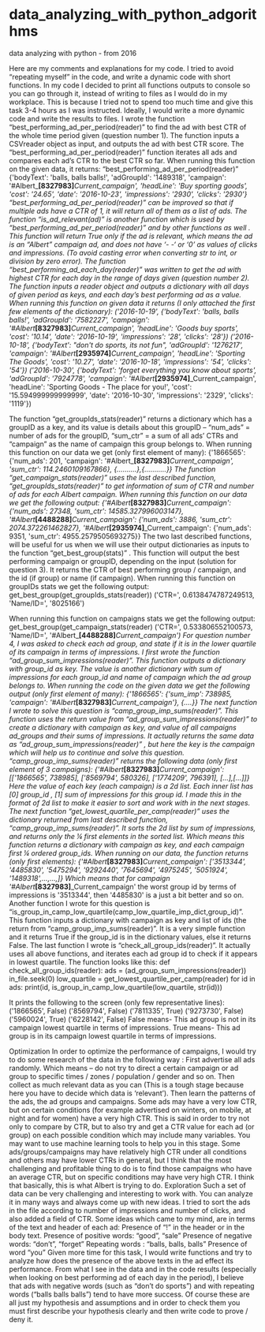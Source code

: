 # data_analyzing_with_python_adgorithms
data analyzing with python - from 2016


Here are my comments and explanations for my code. I tried to avoid “repeating myself” in the code, and write a dynamic code with short functions. 
In my code I decided to print all functions outputs to console so you can go through it, instead of writing to files as I would do in my workplace. This is because I tried not to spend too much time and give this task 3-4 hours as I was instructed. Ideally, I would write a more dynamic code and write the results to files. 
I wrote the function “best_performing_ad_per_period(reader)” to find the ad with best CTR of the whole time period given (question number 1). The function inputs a CSVreader object as input, and outputs the ad with best CTR score. The “best_performing_ad_per_period(reader)” function iterates all ads and compares each ad’s CTR to the best CTR so far.  When running this function on the given data, it returns:
“best_performing_ad_per_period(reader)”
{'bodyText': 'balls, balls balls!', 'adGroupId': '1489318', 'campaign': '#Albert_**[8327983]**_Current_campaign', 'headLine': 'Buy sporting goods', 'cost': '24.65', 'date': '2016-10-23', 'impressions': '2930', 'clicks': '2930'}
“best_performing_ad_per_period(reader)” can be improved so that if multiple ads have a CTR of 1, it will return all of them as a list of ads.
The function “is_ad_relevant(ad)”  is another function which is used by “best_performing_ad_per_period(reader)” and by other functions as well . This function will return True only if the ad is relevant, which means the ad is an “Albert” campaign ad, and does not have ‘- -‘ or ‘0’ as values of clicks and impressions. (To avoid casting error when converting str to int, or division by zero error).
The  function “best_performing_ad_each_day(reader)” was written to get the ad with highest CTR for each day in the range of days given (question number 2). The function inputs a reader object and outputs a dictionary with all days of given period as keys, and each day’s best performing ad as a value. 
When running this function on given data it returns (I only attached the first few elements of the dictionary):
('2016-10-19', {'bodyText': 'balls, balls balls!', 'adGroupId': '7582227', 'campaign': '#Albert_**[8327983]**_Current_campaign', 'headLine': 'Goods buy sports', 'cost': '10.14', 'date': '2016-10-19', 'impressions': '28', 'clicks': '28'})
('2016-10-18', {'bodyText': "don't do sports, its not fun", 'adGroupId': '1276217', 'campaign': '#Albert_**[2935974]**_Current_campaign', 'headLine': 'Sporting The Goods', 'cost': '10.27', 'date': '2016-10-18', 'impressions': '54', 'clicks': '54'})
('2016-10-30', {'bodyText': 'forget everything you know about sports', 'adGroupId': '7924778', 'campaign': '#Albert_**[2935974]**_Current_campaign', 'headLine': 'Sporting Goods - The place for you!', 'cost': '15.594999999999999', 'date': '2016-10-30', 'impressions': '2329', 'clicks': '1119'})

The function “get_groupIds_stats(reader)” returns a dictionary which has a groupID as a key, and its value is details about this groupID – “num_ads” = number of ads for the groupID, “sum_ctr” = a sum of all ads’ CTRs and “campaign” as the name of campaign this group belongs to. When running this function on our data we get (only first element of many):
{'1866565': {'num_ads': 201, 'campaign': '#Albert_**[8327983]**_Current_campaign', 'sum_ctr': 114.2460109167866}, {……….},{……..…}}
The function “get_campaign_stats(reader)”  uses the last described function, “get_groupIds_stats(reader)” to get information of sum of CTR and number of ads for each Albert campaign. When running this function on our data we get the following output:
{'#Albert_**[8327983]**_Current_campaign': {'num_ads': 27348, 'sum_ctr': 14585.327996003147}, '#Albert_**[4488288]**_Current_campaign': {'num_ads': 3886, 'sum_ctr': 2074.372261462827}, '#Albert_**[2935974]**_Current_campaign': {'num_ads': 9351, 'sum_ctr': 4955.2579505693275}}
The two last described functions, will be useful for us when we will use their output dictionaries as inputs to the function “get_best_group(stats)” . This function will output the best performing campaign or groupID, depending on the input (solution for question 3).  It returns the CTR of best performing group / campaign, and the id (if group) or name (if campaign). 
When running this function on groupIDs stats we get the following output:
get_best_group(get_groupIds_stats(reader))
('CTR=', 0.6138474787249513, 'Name/ID=', '8025166')	

When running this function on campaigns stats we get the following output:
get_best_group(get_campaign_stats(reader) 
('CTR=', 0.533806552100573, 'Name/ID=', '#Albert_**[4488288]**_Current_campaign')
For question number 4, I was asked to check each ad group, and state if it is in the lower quartile of its campaign in terms of impressions. I first wrote the function “ad_group_sum_impressions(reader)”. This function outputs a dictionary with group_id as key. The value is another dictionary with sum of impressions for each group_id and name of campaign which the ad group belongs to.
When running the code on the given data we get the following output (only first element of many):
{'1866565': {'sum_imp': 738985, 'campaign': '#Albert_**[8327983]**_Current_campaign'}, {….}}
The next function I wrote to solve this question is “camp_group_imp_sums(reader)”. This function uses the return value from “ad_group_sum_impressions(reader)”  to create a dictionary with campaign as key, and value of all campaigns ad_groups and their sums of impressions. It actually returns the same data as “ad_group_sum_impressions(reader)” , but here the key is the campaign which will help us to 
continue and solve this question.
“camp_group_imp_sums(reader)” returns the following data (only first element of 3 campaigns):
{'#Albert_**[8327983]**_Current_campaign': [['1866565', 738985], ['8569794', 580326], ['1774209', 796391], […],[…]]}
Here the value of each key (each campaign) is a 2d list. Each inner list has [0] group_id , [1] sum of impressions for this group id. I made this in the format of 2d list to make it easier to sort and work with in the next stages.
The next function “get_lowest_quartile_per_camp(reader)” uses the dictionary returned from last described function, “camp_group_imp_sums(reader)”. It sorts the 2d list by sum of impressions, and returns only the ¼ first elements in the sorted list. Which means this function returns a dictionary with campaign as key, and each campaign first ¼ ordered group_ids. 
When running on our data, the function returns (only first elements):
{'#Albert_**[8327983]**_Current_campaign': ['3513344', '4485830', '5475294', '9292440', '7645694', '4975245', '5051924', '1489318',…,…,]}
Which means that for campaign '#Albert_**[8327983]**_Current_campaign' the worst group id by terms of impressions is '3513344', then '4485830' is a just a bit better and so on.
Another function I wrote for this question is “is_group_in_camp_low_quartile(camp_low_quartile_imp_dict,group_id)”. This function inputs a dictionary with campaign as key and list of ids (the return from “camp_group_imp_sums(reader)”.  It is a very simple function and it returns True if the group_id is in the dictionary values, else it returns False. 
The last function I wrote is “check_all_group_ids(reader)”. It actually uses all above functions, and iterates each ad group id to check if it appears in lowest quartile. The function looks like this:
def check_all_group_ids(reader):
    ads = (ad_group_sum_impressions(reader))
    in_file.seek(0)
    low_quartile = get_lowest_quartile_per_camp(reader)
    for id in ads:
        print(id, is_group_in_camp_low_quartile(low_quartile, str(id)))

It prints the following to the screen (only few representative lines):
('1866565', False)
('8569794', False)
('7811335', True)
('9273730', False)
('5960024', True)
('6228142', False)
False means- This ad group is not in its campaign lowest quartile in terms of impressions.
True means- This ad group is in its campaign lowest quartile in terms of impressions.


Optimization
In order to optimize the performance of campaigns, I would try to do some research of the data in the following way : First advertise all ads randomly. Which means – do not try to direct a certain campaign or ad group to specific times / zones / population / gender and so on. Then collect as much relevant data as you can (This is a tough stage because here you have to decide which data is ‘relevant’).  Then learn the patterns of the ads, the ad groups and campaigns. Some ads may have a very low CTR, but on certain conditions (for example advertised on winters, on mobile, at night and for women) have a very high CTR. This is said in order to try not only to compare by CTR, but to also try and get a CTR value for each ad (or group) on each possible condition which may include many variables. You may want to use machine learning tools to help you in this stage. Some ads/groups/campaigns may have relatively high CTR under all conditions and others may have lower CTRs in general, but I think that the most challenging and profitable thing to do is to find those campaigns who have an average CTR, but on specific conditions may have very high CTR. I think that basically,  this is what Albert is trying to do.
Exploration
Such a set of data can be very challenging and interesting to work with. You can analyze it in many ways and always come up with new ideas. I tried to sort the ads in the file according to number of impressions and number of clicks, and also added a field of CTR. Some ideas which came to my mind, are in terms of the text and header of each ad:
Presence of “!” in the header or in the body text.
Presence of positive words: “good”, “sale”
Presence of negative words: “don’t”, “forget”
Repeating words : “balls, balls, balls”
Presence of word “you”
Given more time for this task, I would write functions and try to analyze how does the presence of the above texts in the ad effect its performance.
From what I see in the data and in the code results (especially when looking on best performing ad of each day in the period), I believe that ads with negative words (such as “don’t do sports”) and with repeating words (“balls balls balls”) tend to have more success. Of course these are all just my hypothesis and assumptions and in order to check them you must first  describe your hypothesis clearly and then write code to prove / deny it.


